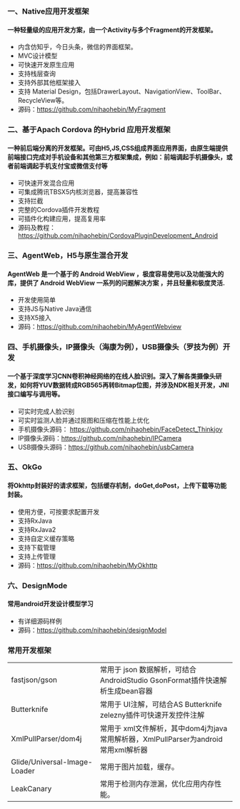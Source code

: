 ### 一、Native应用开发框架
#### 一种轻量级的应用开发方案，由一个Activity与多个Fragment的开发框架。

- 内含仿知乎，今日头条，微信的界面框架。
- MVC设计模型
- 可快速开发原生应用
- 支持栈层查询
- 支持外部其他框架接入
- 支持 Material Design，包括DrawerLayout、NavigationView、ToolBar、RecycleView等。
- 源码：https://github.com/nihaohebin/MyFragment

### 二、基于Apach Cordova 的Hybrid 应用开发框架
#### 一种前后端分离的开发框架。可由H5,JS,CSS组成界面应用界面，由原生端提供前端接口完成对手机设备和其他第三方框架集成，例如：前端调起手机摄像头，或者前端调起手机支付宝或微信支付等

- 可快速开发混合应用
- 可集成腾讯TBSX5内核浏览器，提高兼容性
- 支持拦截
- 完整的Cordova插件开发教程
- 可插件化构建应用，提高复用率
- 源码及教程：https://github.com/nihaohebin/CordovaPluginDevelopment_Android

### 三、AgentWeb，H5与原生混合开发
#### AgentWeb 是一个基于的 Android WebView ，极度容易使用以及功能强大的库，提供了 Android WebView 一系列的问题解决方案 ，并且轻量和极度灵活.
- 开发使用简单
- 支持JS与Native Java通信
- 支持X5接入
- 源码：https://github.com/nihaohebin/MyAgentWebview

### 四、手机摄像头，IP摄像头（海康为例），USB摄像头（罗技为例）开发
#### 一个基于深度学习CNN卷积神经网络的在线人脸识别。深入了解各类摄像头研发，如何将YUV数据转成RGB565再转Bitmap位图，并涉及NDK相关开发，JNI接口编写与调用等。
- 可实时完成人脸识别
- 可实时监测人脸并通过抠图和压缩在性能上优化
- 手机摄像头源码： https://github.com/nihaohebin/FaceDetect_Thinkjoy
- IP摄像头源码：https://github.com/nihaohebin/IPCamera
- USB摄像头源码：https://github.com/nihaohebin/usbCamera

### 五、OkGo
#### 将Okhttp封装好的请求框架，包括缓存机制，doGet,doPost，上传下载等功能封装。
 - 使用方便，可按要求配置开发
 - 支持RxJava
 - 支持RxJava2
 - 支持自定义缓存策略
 - 支持下载管理
 - 支持上传管理
 - 源码：https://github.com/nihaohebin/MyOkhttp
 
### 六、DesignMode
#### 常用android开发设计模型学习
 - 有详细源码样例
 - 源码：https://github.com/nihaohebin/designModel

### 常用开发框架
|   |   |
| :------------ | :------------ |
|  fastjson/gson  | 常用于 json 数据解析，可结合AndroidStudio GsonFormat插件快速解析生成bean容器  |
| Butterknife  |  常用于 UI注解，可结合AS Butterknife zelezny插件可快速开发控件注解  |
|  XmlPullParser/dom4j |  常用于 xml文件解析，其中dom4j为java常用解析器，XmlPullParser为android常用xml解析器  |
| Glide/Universal-Image-Loader  |   常用于图片加载，缓存。 |
| LeakCanary | 常用于检测内存泄漏，优化应用内存性能。|













